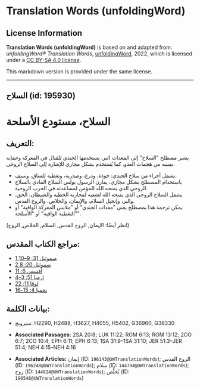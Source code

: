 # Translation Words (unfoldingWord)

## License Information

**Translation Words (unfoldingWord)** is based on and adapted from: _unfoldingWord® Translation Words_, [unfoldingWord](https://unfoldingword.org/utw), 2022, which is licensed under a [CC BY-SA 4.0 license](https://creativecommons.org/licenses/by-sa/4.0/legalcode.en).

This markdown version is provided under the same license.



--------------------------------

## السلاح (id: 195930)

السلاح، مستودع الأسلحة
======================

التعريف:
--------

يشير مصطلح "السلاح" إلى المعدات التي يستخدمها الجندي للقتال في المعركة وحماية نفسه من هجمات العدو. كما يُستخدم بشكل مجازي للإشارة إلى السلاح الروحي.

* تشمل أجزاء من سلاح الجندي: خوذة، ودرع، وصدرية، وتغطية للساق، وسيف.
* باستخدام المصطلح بشكل مجازي، يقارن الرسول بولس السلاح المادي بالسلاح الروحي الذي يمنحه الله للمؤمن لمساعدته في الحرب الروحية.
* يشمل السلاح الروحي الذي يمنحه الله لشعبه لمحاربة الخطية والشيطان، الحق، والبر، وإنجيل السلام، والإيمان، والخلاص، والروح القدس.
* يمكن ترجمة هذا بمصطلح يعني "معدات الجندي" أو "ملابس المعركة الواقية" أو "التغطية الواقية" أو "الأسلحة".

(انظر أيضًا: الإيمان, الروح القدس, السلام, الخلاص, الروح)

مراجع الكتاب المقدس:
--------------------

* [1 صموئيل 31: 9–10](https://ref.ly/1Sam31:9-1Sam31:10)
* [2 صموئيل 20: 8](https://ref.ly/2Sam20:8)
* [أفسس 6: 11](https://ref.ly/Eph6:11)
* [إرميا 51: 3–4](https://ref.ly/Jer51:3-Jer51:4)
* [لوقا 11: 22](https://ref.ly/Luke11:22)
* [نحميا 4: 15–16](https://ref.ly/Neh4:15-Neh4:16)

بيانات الكلمة:
--------------

* سترونج: H2290, H2488, H3627, H4055, H5402, G36960, G38330

* **Associated Passages:** 2SA 20:8; LUK 11:22; ROM 6:13; ROM 13:12; 2CO 6:7; 2CO 10:4; EPH 6:11; EPH 6:13; 1SA 31:9–1SA 31:10; JER 51:3–JER 51:4; NEH 4:15–NEH 4:16
* **Associated Articles:** إيمان (ID: `196143@UWTranslationWords`); الروح القدس (ID: `196248@UWTranslationWords`); سلام (ID: `144794@UWTranslationWords`); روح (ID: `144824@UWTranslationWords`); يُخلِّص (ID: `196548@UWTranslationWords`)

